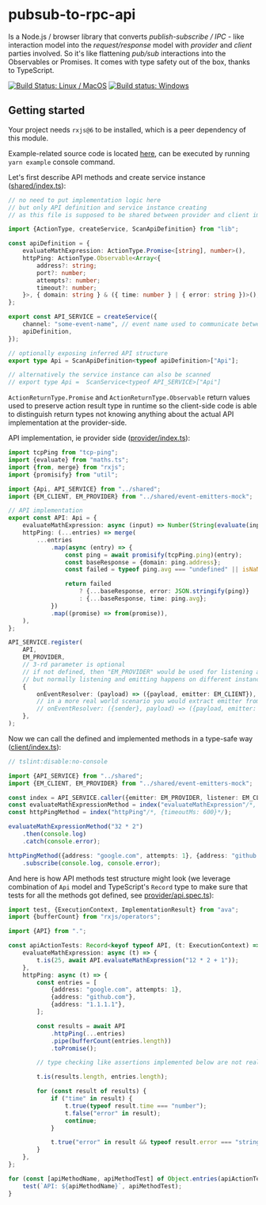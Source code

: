 # pubsub-to-rpc-api

Is a Node.js / browser library that converts _publish-subscribe / IPC_ - like interaction model into the _request/response_ model with _provider_ and _client_ parties involved. So it's like flattening _pub/sub_ interactions into the Observables or Promises. It comes with type safety out of the box, thanks to TypeScript.

[![Build Status: Linux / MacOS](https://travis-ci.org/vladimiry/pubsub-to-rpc-api.svg?branch=master)](https://travis-ci.org/vladimiry/pubsub-to-rpc-api) [![Build status: Windows](https://ci.appveyor.com/api/projects/status/5tk7cwgldmsd5r8n?svg=true)](https://ci.appveyor.com/project/vladimiry/pubsub-to-rpc-api)

## Getting started

Your project needs `rxjs@6` to be installed, which is a peer dependency of this module.

Example-related source code is located [here](src/example/readme), can be executed by running `yarn example` console command.

Let's first describe API methods and create service instance ([shared/index.ts](src/example/readme/shared/index.ts)):
```typescript
// no need to put implementation logic here
// but only API definition and service instance creating
// as this file is supposed to be shared between provider and client implementations

import {ActionType, createService, ScanApiDefinition} from "lib";

const apiDefinition = {
    evaluateMathExpression: ActionType.Promise<[string], number>(),
    httpPing: ActionType.Observable<Array<{
        address?: string;
        port?: number;
        attempts?: number;
        timeout?: number;
    }>, { domain: string } & ({ time: number } | { error: string })>(),
};

export const API_SERVICE = createService({
    channel: "some-event-name", // event name used to communicate between event emitters
    apiDefinition,
});

// optionally exposing inferred API structure
export type Api = ScanApiDefinition<typeof apiDefinition>["Api"];

// alternatively the service instance can also be scanned
// export type Api =  ScanService<typeof API_SERVICE>["Api"]
```

`ActionReturnType.Promise` and `ActionReturnType.Observable` return values used to preserve action result type in runtime so the client-side code is able to distinguish return types not knowing anything about the actual API implementation at the provider-side.

API implementation, ie provider side ([provider/index.ts](src/example/readme/provider/index.ts)):
```typescript
import tcpPing from "tcp-ping";
import {evaluate} from "maths.ts";
import {from, merge} from "rxjs";
import {promisify} from "util";

import {Api, API_SERVICE} from "../shared";
import {EM_CLIENT, EM_PROVIDER} from "../shared/event-emitters-mock";

// API implementation
export const API: Api = {
    evaluateMathExpression: async (input) => Number(String(evaluate(input))),
    httpPing: (...entries) => merge(
        ...entries
            .map(async (entry) => {
                const ping = await promisify(tcpPing.ping)(entry);
                const baseResponse = {domain: ping.address};
                const failed = typeof ping.avg === "undefined" || isNaN(ping.avg);

                return failed
                    ? {...baseResponse, error: JSON.stringify(ping)}
                    : {...baseResponse, time: ping.avg};
            })
            .map((promise) => from(promise)),
    ),
};

API_SERVICE.register(
    API,
    EM_PROVIDER,
    // 3-rd parameter is optional
    // if not defined, then "EM_PROVIDER" would be used for listening and emitting
    // but normally listening and emitting happens on different instances, so specifying separate emitting instance as 3rd parameter
    {
        onEventResolver: (payload) => ({payload, emitter: EM_CLIENT}),
        // in a more real world scenario you would extract emitter from the payload, see Electron.js example:
        // onEventResolver: ({sender}, payload) => ({payload, emitter: {emit: sender.send.bind(sender)}}),
    },
);
```

Now we can call the defined and implemented methods in a type-safe way ([client/index.ts](src/example/readme/client/index.ts)):
```typescript
// tslint:disable:no-console

import {API_SERVICE} from "../shared";
import {EM_CLIENT, EM_PROVIDER} from "../shared/event-emitters-mock";

const index = API_SERVICE.caller({emitter: EM_PROVIDER, listener: EM_CLIENT});
const evaluateMathExpressionMethod = index("evaluateMathExpression"/*, {timeoutMs: 600}*/);
const httpPingMethod = index("httpPing"/*, {timeoutMs: 600}*/);

evaluateMathExpressionMethod("32 * 2")
    .then(console.log)
    .catch(console.error);

httpPingMethod({address: "google.com", attempts: 1}, {address: "github.com"}, {address: "1.1.1.1"})
    .subscribe(console.log, console.error);
```

And here is how API methods test structure might look (we leverage combination of `Api` model and TypeScript's `Record` type to make sure that tests for all the methods got defined, see [provider/api.spec.ts](src/example/readme/provider/api.spec.ts)):
```typescript
import test, {ExecutionContext, ImplementationResult} from "ava";
import {bufferCount} from "rxjs/operators";

import {API} from ".";

const apiActionTests: Record<keyof typeof API, (t: ExecutionContext) => ImplementationResult> = {
    evaluateMathExpression: async (t) => {
        t.is(25, await API.evaluateMathExpression("12 * 2 + 1"));
    },
    httpPing: async (t) => {
        const entries = [
            {address: "google.com", attempts: 1},
            {address: "github.com"},
            {address: "1.1.1.1"},
        ];

        const results = await API
            .httpPing(...entries)
            .pipe(bufferCount(entries.length))
            .toPromise();

        // type checking like assertions implemented below are not really needed since TypeScript handles the type checking

        t.is(results.length, entries.length);

        for (const result of results) {
            if ("time" in result) {
                t.true(typeof result.time === "number");
                t.false("error" in result);
                continue;
            }

            t.true("error" in result && typeof result.error === "string");
        }
    },
};

for (const [apiMethodName, apiMethodTest] of Object.entries(apiActionTests)) {
    test(`API: ${apiMethodName}`, apiMethodTest);
}
```
